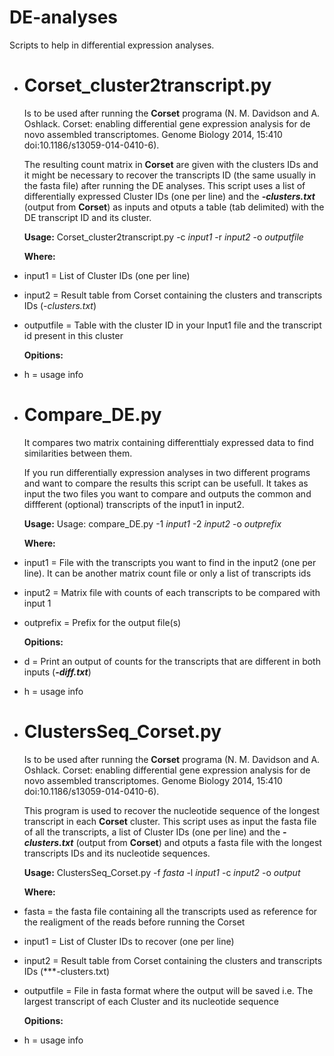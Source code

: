 # DE-analyses

Scripts to help in differential expression analyses.

- # Corset_cluster2transcript.py
  Is to be used after running the **Corset** programa (N. M. Davidson and A. Oshlack. Corset: enabling differential gene expression analysis for de novo assembled transcriptomes. Genome Biology 2014, 15:410  doi:10.1186/s13059-014-0410-6). 

  The resulting count matrix in **Corset** are given with the clusters IDs and it might be necessary to recover the transcripts ID (the same usually in the fasta file) after running the DE analyses. This script uses a list of differentially expressed Cluster IDs (one per line) and the ***-clusters.txt*** (output from **Corset**) as inputs and otputs a table (tab delimited) with the DE transcript ID and its cluster.
  
  **Usage:**
  Corset_cluster2transcript.py -c *input1* -r *input2* -o *outputfile*

  **Where:**
- input1 = List of Cluster IDs (one per line)
- input2 = Result table from Corset containing the clusters and transcripts IDs (*-clusters.txt*)
- outputfile = Table with the cluster ID in your Input1 file and the transcript id present in this cluster
 
  **Opitions:**
- h = usage info
  
  
- # Compare_DE.py
  It compares two matrix containing differenttialy expressed data to find similarities between  them. 

  If you run differentially expression analyses in two different programs and want to compare the results this script can be usefull. It takes as input the two files you want to compare and outputs the common and diffferent (optional) transcripts of the input1 in input2.
  
    **Usage:**
  Usage: compare_DE.py -1 *input1* -2 *input2* -o *outprefix* 

  **Where:**
- input1 = File with the transcripts you want to find in the input2 (one per line). It can be another matrix count file or only a list of transcripts ids
- input2 = Matrix file with counts of each transcripts to be compared with input 1
- outprefix = Prefix for the output file(s)

  **Opitions:**
- d = Print an output of counts for the transcripts that are different in both inputs (***-diff.txt***)
- h = usage info


- # ClustersSeq_Corset.py
  Is to be used after running the **Corset** programa (N. M. Davidson and A. Oshlack. Corset: enabling differential gene expression analysis for de novo assembled transcriptomes. Genome Biology 2014, 15:410  doi:10.1186/s13059-014-0410-6). 

  This program is used to recover the nucleotide sequence of the longest transcript in each **Corset** cluster. This script uses as input the fasta file of all the transcripts, a list of  Cluster IDs (one per line) and the ***-clusters.txt*** (output from **Corset**) and otputs a fasta file with the longest transcripts IDs and its nucleotide sequences.

  
  **Usage:**
  ClustersSeq_Corset.py -f *fasta* -l *input1* -c *input2* -o *output*

  **Where:**
- fasta = the fasta file containing all the transcripts used as reference for the realigment of the reads before running the Corset
- input1 = List of Cluster IDs to recover (one per line)
- input2 = Result table from Corset containing the clusters and transcripts IDs (***-clusters.txt)
- outputfile = File in fasta format where the output will be saved i.e. The largest transcript of each Cluster and its nucleotide sequence
 
  **Opitions:**
- h = usage info 


